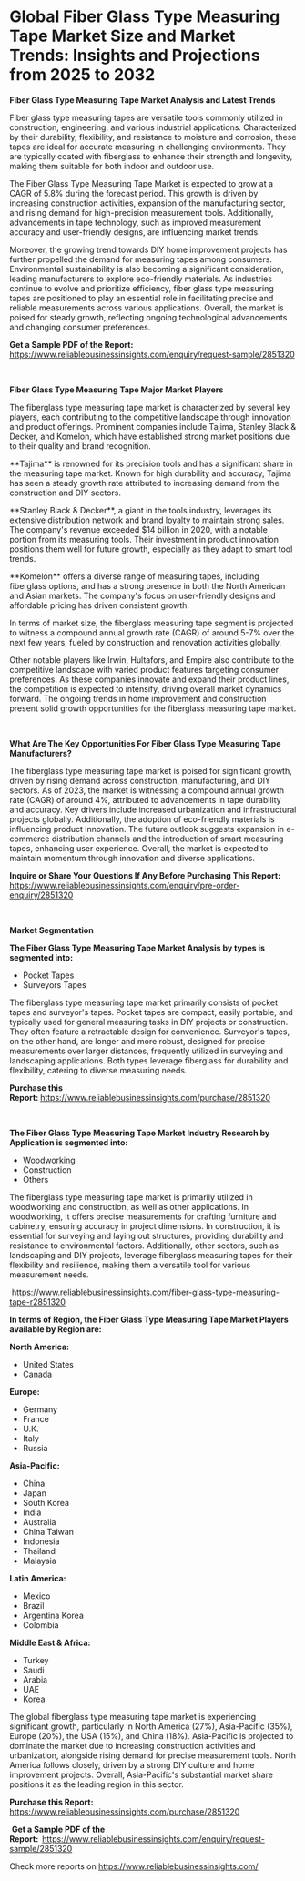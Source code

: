 <p><h1>Global Fiber Glass Type Measuring Tape Market Size and Market Trends: Insights and Projections from 2025 to 2032</h1></p><p><strong>Fiber Glass Type Measuring Tape Market Analysis and Latest Trends</strong></p>
<p><p>Fiber glass type measuring tapes are versatile tools commonly utilized in construction, engineering, and various industrial applications. Characterized by their durability, flexibility, and resistance to moisture and corrosion, these tapes are ideal for accurate measuring in challenging environments. They are typically coated with fiberglass to enhance their strength and longevity, making them suitable for both indoor and outdoor use.</p><p>The Fiber Glass Type Measuring Tape Market is expected to grow at a CAGR of 5.8% during the forecast period. This growth is driven by increasing construction activities, expansion of the manufacturing sector, and rising demand for high-precision measurement tools. Additionally, advancements in tape technology, such as improved measurement accuracy and user-friendly designs, are influencing market trends. </p><p>Moreover, the growing trend towards DIY home improvement projects has further propelled the demand for measuring tapes among consumers. Environmental sustainability is also becoming a significant consideration, leading manufacturers to explore eco-friendly materials. As industries continue to evolve and prioritize efficiency, fiber glass type measuring tapes are positioned to play an essential role in facilitating precise and reliable measurements across various applications. Overall, the market is poised for steady growth, reflecting ongoing technological advancements and changing consumer preferences.</p></p>
<p><strong>Get a Sample PDF of the Report:&nbsp;</strong> <a href="https://www.reliablebusinessinsights.com/enquiry/request-sample/2851320?utm_campaign=3283&utm_medium=2&utm_source=Github&utm_content=ia&utm_term=11032025&utm_id=fiber-glass-type-measuring-tape">https://www.reliablebusinessinsights.com/enquiry/request-sample/2851320</a></p>
<p>&nbsp;</p>
<p><strong>Fiber Glass Type Measuring Tape Major Market Players</strong></p>
<p><p>The fiberglass type measuring tape market is characterized by several key players, each contributing to the competitive landscape through innovation and product offerings. Prominent companies include Tajima, Stanley Black & Decker, and Komelon, which have established strong market positions due to their quality and brand recognition.</p><p>**Tajima** is renowned for its precision tools and has a significant share in the measuring tape market. Known for high durability and accuracy, Tajima has seen a steady growth rate attributed to increasing demand from the construction and DIY sectors. </p><p>**Stanley Black & Decker**, a giant in the tools industry, leverages its extensive distribution network and brand loyalty to maintain strong sales. The company's revenue exceeded $14 billion in 2020, with a notable portion from its measuring tools. Their investment in product innovation positions them well for future growth, especially as they adapt to smart tool trends.</p><p>**Komelon** offers a diverse range of measuring tapes, including fiberglass options, and has a strong presence in both the North American and Asian markets. The company's focus on user-friendly designs and affordable pricing has driven consistent growth. </p><p>In terms of market size, the fiberglass measuring tape segment is projected to witness a compound annual growth rate (CAGR) of around 5-7% over the next few years, fueled by construction and renovation activities globally. </p><p>Other notable players like Irwin, Hultafors, and Empire also contribute to the competitive landscape with varied product features targeting consumer preferences. As these companies innovate and expand their product lines, the competition is expected to intensify, driving overall market dynamics forward. The ongoing trends in home improvement and construction present solid growth opportunities for the fiberglass measuring tape market.</p></p>
<p>&nbsp;</p>
<p><strong>What Are The Key Opportunities For Fiber Glass Type Measuring Tape Manufacturers?</strong></p>
<p><p>The fiberglass type measuring tape market is poised for significant growth, driven by rising demand across construction, manufacturing, and DIY sectors. As of 2023, the market is witnessing a compound annual growth rate (CAGR) of around 4%, attributed to advancements in tape durability and accuracy. Key drivers include increased urbanization and infrastructural projects globally. Additionally, the adoption of eco-friendly materials is influencing product innovation. The future outlook suggests expansion in e-commerce distribution channels and the introduction of smart measuring tapes, enhancing user experience. Overall, the market is expected to maintain momentum through innovation and diverse applications.</p></p>
<p><strong>Inquire or Share Your Questions If Any Before Purchasing This Report:</strong> <a href="https://www.reliablebusinessinsights.com/enquiry/pre-order-enquiry/2851320?utm_campaign=3283&utm_medium=2&utm_source=Github&utm_content=ia&utm_term=11032025&utm_id=fiber-glass-type-measuring-tape">https://www.reliablebusinessinsights.com/enquiry/pre-order-enquiry/2851320</a></p>
<p>&nbsp;</p>
<p><strong>Market Segmentation</strong></p>
<p><strong>The Fiber Glass Type Measuring Tape Market Analysis by types is segmented into:</strong></p>
<p><ul><li>Pocket Tapes</li><li>Surveyors Tapes</li></ul></p>
<p><p>The fiberglass type measuring tape market primarily consists of pocket tapes and surveyor's tapes. Pocket tapes are compact, easily portable, and typically used for general measuring tasks in DIY projects or construction. They often feature a retractable design for convenience. Surveyor's tapes, on the other hand, are longer and more robust, designed for precise measurements over larger distances, frequently utilized in surveying and landscaping applications. Both types leverage fiberglass for durability and flexibility, catering to diverse measuring needs.</p></p>
<p><strong>Purchase this Report:&nbsp;</strong><a href="https://www.reliablebusinessinsights.com/purchase/2851320?utm_campaign=3283&utm_medium=2&utm_source=Github&utm_content=ia&utm_term=11032025&utm_id=fiber-glass-type-measuring-tape">https://www.reliablebusinessinsights.com/purchase/2851320</a></p>
<p>&nbsp;</p>
<p><strong>The Fiber Glass Type Measuring Tape Market Industry Research by Application is segmented into:</strong></p>
<p><ul><li>Woodworking</li><li>Construction</li><li>Others</li></ul></p>
<p><p>The fiberglass type measuring tape market is primarily utilized in woodworking and construction, as well as other applications. In woodworking, it offers precise measurements for crafting furniture and cabinetry, ensuring accuracy in project dimensions. In construction, it is essential for surveying and laying out structures, providing durability and resistance to environmental factors. Additionally, other sectors, such as landscaping and DIY projects, leverage fiberglass measuring tapes for their flexibility and resilience, making them a versatile tool for various measurement needs.</p></p>
<p><a href="https://www.reliablebusinessinsights.com/fiber-glass-type-measuring-tape-r2851320?utm_campaign=3283&utm_medium=2&utm_source=Github&utm_content=ia&utm_term=11032025&utm_id=fiber-glass-type-measuring-tape">&nbsp;https://www.reliablebusinessinsights.com/fiber-glass-type-measuring-tape-r2851320</a></p>
<p><strong>In terms of Region, the Fiber Glass Type Measuring Tape Market Players available by Region are:</strong></p>
<p>
    <p> <strong> North America: </strong>
        <ul>
            <li>United States</li>
            <li>Canada</li>
        </ul>
        </p> 
    <p> <strong> Europe: </strong>
        <ul>
            <li>Germany</li>
            <li>France</li>
            <li>U.K.</li>
            <li>Italy</li>
            <li>Russia</li>
        </ul>
        </p> 
    <p> <strong> Asia-Pacific: </strong>
        <ul>
            <li>China</li>
            <li>Japan</li>
            <li>South Korea</li>
            <li>India</li>
            <li>Australia</li>
            <li>China Taiwan</li>
            <li>Indonesia</li>
            <li>Thailand</li>
            <li>Malaysia</li>
        </ul>
        </p> 
    <p> <strong> Latin America: </strong>
        <ul>
            <li>Mexico</li>
            <li>Brazil</li>
            <li>Argentina Korea</li>
            <li>Colombia</li>
        </ul>
        </p> 
    <p> <strong> Middle East & Africa: </strong>
        <ul>
            <li>Turkey</li>
            <li>Saudi</li>
            <li>Arabia</li>
            <li>UAE</li>
            <li>Korea</li>
        </ul>
    </p>
    </p>
<p><p>The global fiberglass type measuring tape market is experiencing significant growth, particularly in North America (27%), Asia-Pacific (35%), Europe (20%), the USA (15%), and China (18%). Asia-Pacific is projected to dominate the market due to increasing construction activities and urbanization, alongside rising demand for precise measurement tools. North America follows closely, driven by a strong DIY culture and home improvement projects. Overall, Asia-Pacific's substantial market share positions it as the leading region in this sector.</p></p>
<p><strong>Purchase this Report: </strong><a href="https://www.reliablebusinessinsights.com/purchase/2851320?utm_campaign=3283&utm_medium=2&utm_source=Github&utm_content=ia&utm_term=11032025&utm_id=fiber-glass-type-measuring-tape">https://www.reliablebusinessinsights.com/purchase/2851320</a></p>
<p>&nbsp;<strong>Get a Sample PDF of the Report:&nbsp;&nbsp;</strong><a href="https://www.reliablebusinessinsights.com/enquiry/request-sample/2851320?utm_campaign=3283&utm_medium=2&utm_source=Github&utm_content=ia&utm_term=11032025&utm_id=fiber-glass-type-measuring-tape">https://www.reliablebusinessinsights.com/enquiry/request-sample/2851320</a></p>
<p><strong></strong></p>
<p>Check more reports on <a href="https://www.reliablebusinessinsights.com/?utm_campaign=3283&utm_medium=2&utm_source=Github&utm_content=ia&utm_term=11032025&utm_id=fiber-glass-type-measuring-tape">https://www.reliablebusinessinsights.com/</a></p>